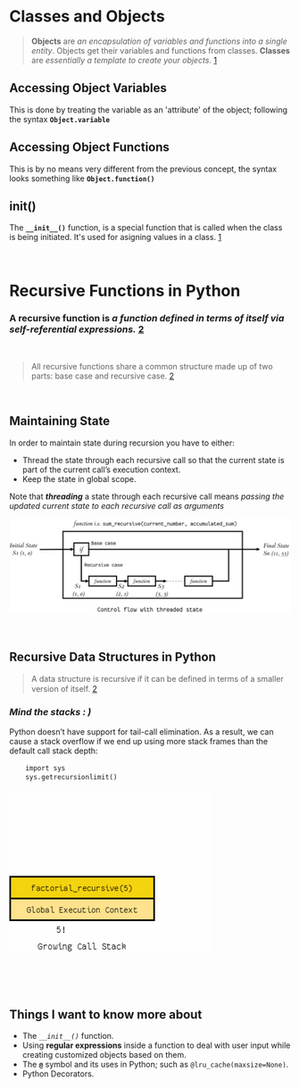 # **Classes and Objects**

> **Objects** are *an encapsulation of variables and functions into a single entity*. Objects get their variables and functions from classes. **Classes** are *essentially a template to create your objects.* [1]

## Accessing Object Variables
This is done by treating the variable as an 'attribute' of the object; following the syntax **`Object.variable`**

## Accessing Object Functions
This is by no means very different from the previous concept, the syntax looks something like **`Object.function()`**

## init()
The **`__init__()`** function, is a special function that is called when the class is being initiated. It's used for asigning values in a class. [1]

<br/>

# Recursive Functions in Python

### **A recursive function** is *a function defined in terms of itself via self-referential expressions.* [2]

<br/>

> All recursive functions share a common structure made up of two parts: base case and recursive case. [2]

<br/>

## Maintaining State

In order to maintain state during recursion you have to either:

- Thread the state through each recursive call so that the current state is part of the current call’s execution context.
- Keep the state in global scope.

Note that ***threading*** a state through each recursive call means *passing the updated current state to each recursive call as arguments*

![threading](./threading.jpg)

<br/>

## Recursive Data Structures in Python

> A data structure is recursive if it can be deﬁned in terms of a smaller version of itself. [2]

### *Mind the stacks : )*

Python doesn’t have support for tail-call elimination. As a result, we can cause a stack overflow if we end up using more stack frames than the default call stack depth:
 
        import sys
        sys.getrecursionlimit()

![stack](./stack.9c4ba62929cf.gif)



<br/>

<br/>

<br/>

## Things I want to know more about
- The *`__init__()`* function.
- Using **regular expressions** inside a function to deal with user input while creating customized objects based on them.
- The **`@`** symbol and its uses in Python; such as `@lru_cache(maxsize=None)`.
- Python Decorators.


[1]: https://www.learnpython.org/en/Classes_and_Objects
[2]: https://realpython.com/python-thinking-recursively/
